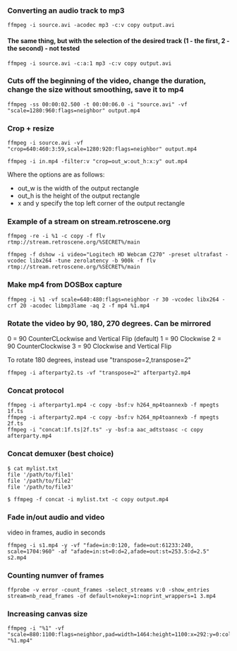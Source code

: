 ### Converting an audio track to mp3
```
ffmpeg -i source.avi -acodec mp3 -c:v copy output.avi
```

#### The same thing, but with the selection of the desired track (1 - the first, 2 - the second) - not tested
```
ffmpeg -i source.avi -c:a:1 mp3 -c:v copy output.avi
```

### Cuts off the beginning of the video, change the duration, change the size without smoothing, save it to mp4
```
ffmpeg -ss 00:00:02.500 -t 00:00:06.0 -i "source.avi" -vf "scale=1280:960:flags=neighbor" output.mp4
```

### Crop + resize
```
ffmpeg -i source.avi -vf "crop=640:460:3:59,scale=1280:920:flags=neighbor" output.mp4
```

```
ffmpeg -i in.mp4 -filter:v "crop=out_w:out_h:x:y" out.mp4
```
Where the options are as follows:
* out_w is the width of the output rectangle
* out_h is the height of the output rectangle
* x and y specify the top left corner of the output rectangle


### Example of a stream on stream.retroscene.org

```
ffmpeg -re -i %1 -c copy -f flv rtmp://stream.retroscene.org/%SECRET%/main
```

```
ffmpeg -f dshow -i video="Logitech HD Webcam C270" -preset ultrafast -vcodec libx264 -tune zerolatency -b 900k -f flv rtmp://stream.retroscene.org/%SECRET%/main
```

### Make mp4 from DOSBox capture
```
ffmpeg -i %1 -vf scale=640:480:flags=neighbor -r 30 -vcodec libx264 -crf 20 -acodec libmp3lame -aq 2 -f mp4 %1.mp4
```

### Rotate the video by 90, 180, 270 degrees. Can be mirrored

0 = 90 CounterCLockwise and Vertical Flip (default)
1 = 90 Clockwise
2 = 90 CounterClockwise
3 = 90 Clockwise and Vertical Flip

To rotate 180 degrees, instead use "transpose=2,transpose=2"
```
ffmpeg -i afterparty2.ts -vf "transpose=2" afterparty2.mp4
```

### Concat protocol
```
ffmpeg -i afterparty1.mp4 -c copy -bsf:v h264_mp4toannexb -f mpegts 1f.ts
ffmpeg -i afterparty2.mp4 -c copy -bsf:v h264_mp4toannexb -f mpegts 2f.ts
ffmpeg -i "concat:1f.ts|2f.ts" -y -bsf:a aac_adtstoasc -c copy afterparty.mp4
```

### Concat demuxer (best choice)
```
$ cat mylist.txt
file '/path/to/file1'
file '/path/to/file2'
file '/path/to/file3'
    
$ ffmpeg -f concat -i mylist.txt -c copy output.mp4
```
  
### Fade in/out audio and video
video in frames, audio in seconds
```
ffmpeg -i s1.mp4 -y -vf "fade=in:0:120, fade=out:61233:240, scale=1704:960" -af "afade=in:st=0:d=2,afade=out:st=253.5:d=2.5" s2.mp4
```

### Counting numver of frames
```
ffprobe -v error -count_frames -select_streams v:0 -show_entries stream=nb_read_frames -of default=nokey=1:noprint_wrappers=1 3.mp4 
```

### Increasing canvas size
```
ffmpeg -i "%1" -vf "scale=880:1100:flags=neighbor,pad=width=1464:height=1100:x=292:y=0:color=black" "%1.mp4"
```
